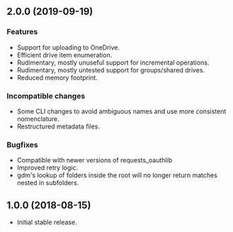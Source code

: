## 2.0.0 (2019-09-19)

### Features
- Support for uploading to OneDrive.
- Efficient drive item enumeration.
- Rudimentary, mostly unuseful support for incremental operations.
- Rudimentary, mostly untested support for groups/shared drives.
- Reduced memory footprint.

### Incompatible changes
- Some CLI changes to avoid ambiguous names and use more consistent nomenclature.
- Restructured metadata files.

### Bugfixes
- Compatible with newer versions of requests_oauthlib
- Improved retry logic.
- gdm's lookup of folders inside the root will no longer return matches nested
  in subfolders.


## 1.0.0 (2018-08-15)

- Initial stable release.
